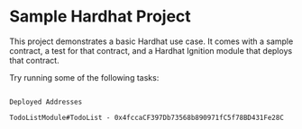 # Sample Hardhat Project

This project demonstrates a basic Hardhat use case. It comes with a sample contract, a test for that contract, and a Hardhat Ignition module that deploys that contract.

Try running some of the following tasks:

```shell

Deployed Addresses

TodoListModule#TodoList - 0x4fccaCF397Db73568b890971fC5f78BD431Fe28C
```
